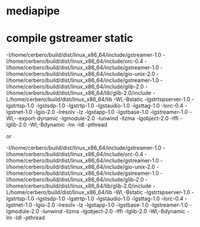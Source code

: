 # mediapipe
# compile gstreamer static
-I/home/cerbero/build/dist/linux_x86_64/include/gstreamer-1.0 -I/home/cerbero/build/dist/linux_x86_64/include/orc-0.4 -I/home/cerbero/build/dist/linux_x86_64/include/gstreamer-1.0 -I/home/cerbero/build/dist/linux_x86_64/include/gio-unix-2.0 -I/home/cerbero/build/dist/linux_x86_64/include/gstreamer-1.0 -I/home/cerbero/build/dist/linux_x86_64/include/glib-2.0 -I/home/cerbero/build/dist/linux_x86_64/lib/glib-2.0/include -L/home/cerbero/build/dist/linux_x86_64/lib -Wl,-Bstatic -lgstrtspserver-1.0 -lgstrtsp-1.0 -lgstsdp-1.0 -lgstrtp-1.0 -lgstaudio-1.0 -lgsttag-1.0 -lorc-0.4 -lgstnet-1.0 -lgio-2.0 -lresolv -lz -lgstapp-1.0 -lgstbase-1.0 -lgstreamer-1.0 -Wl,--export-dynamic -lgmodule-2.0 -lunwind -llzma -lgobject-2.0 -lffi -lglib-2.0 -Wl,-Bdynamic -lm -ldl -pthread

or 

-I/home/cerbero/build/dist/linux_x86_64/include/gstreamer-1.0 -I/home/cerbero/build/dist/linux_x86_64/include/orc-0.4 -I/home/cerbero/build/dist/linux_x86_64/include/gstreamer-1.0 -I/home/cerbero/build/dist/linux_x86_64/include/gio-unix-2.0 -I/home/cerbero/build/dist/linux_x86_64/include/gstreamer-1.0 -I/home/cerbero/build/dist/linux_x86_64/include/glib-2.0 -I/home/cerbero/build/dist/linux_x86_64/lib/glib-2.0/include -L/home/cerbero/build/dist/linux_x86_64/lib -Wl,-Bstatic -lgstrtspserver-1.0 -lgstrtsp-1.0 -lgstsdp-1.0 -lgstrtp-1.0 -lgstaudio-1.0 -lgsttag-1.0 -lorc-0.4 -lgstnet-1.0 -lgio-2.0 -lresolv -lz -lgstapp-1.0 -lgstbase-1.0 -lgstreamer-1.0 -lgmodule-2.0 -lunwind -llzma -lgobject-2.0 -lffi -lglib-2.0 -Wl,-Bdynamic -lm -ldl -pthread
